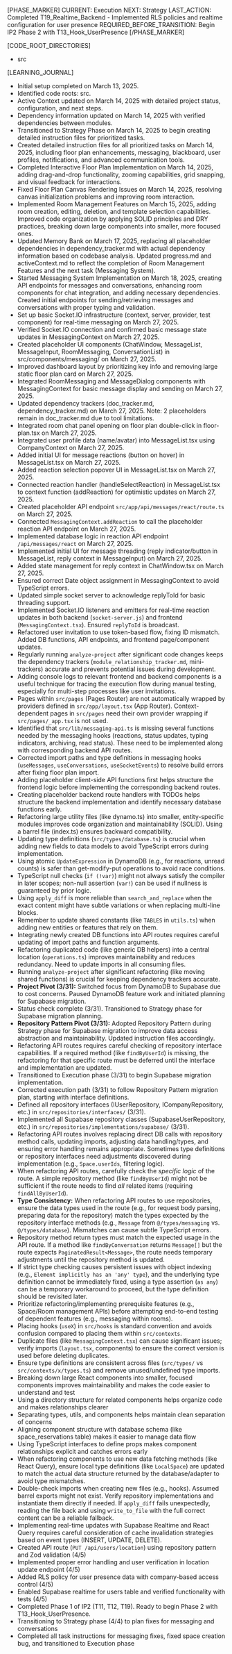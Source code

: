 [PHASE_MARKER]
CURRENT: Execution
NEXT: Strategy
LAST_ACTION: Completed T19_Realtime_Backend - Implemented RLS policies and realtime configuration for user presence
REQUIRED_BEFORE_TRANSITION: Begin IP2 Phase 2 with T13_Hook_UserPresence
[/PHASE_MARKER]

[CODE_ROOT_DIRECTORIES]
- src

[LEARNING_JOURNAL]
- Initial setup completed on March 13, 2025.
- Identified code roots: src.
- Active Context updated on March 14, 2025 with detailed project status, configuration, and next steps.
- Dependency information updated on March 14, 2025 with verified dependencies between modules.
- Transitioned to Strategy Phase on March 14, 2025 to begin creating detailed instruction files for prioritized tasks.
- Created detailed instruction files for all prioritized tasks on March 14, 2025, including floor plan enhancements, messaging, blackboard, user profiles, notifications, and advanced communication tools.
- Completed Interactive Floor Plan Implementation on March 14, 2025, adding drag-and-drop functionality, zooming capabilities, grid snapping, and visual feedback for interactions.
- Fixed Floor Plan Canvas Rendering Issues on March 14, 2025, resolving canvas initialization problems and improving room interaction.
- Implemented Room Management Features on March 15, 2025, adding room creation, editing, deletion, and template selection capabilities. Improved code organization by applying SOLID principles and DRY practices, breaking down large components into smaller, more focused ones.
- Updated Memory Bank on March 17, 2025, replacing all placeholder dependencies in dependency_tracker.md with actual dependency information based on codebase analysis. Updated progress.md and activeContext.md to reflect the completion of Room Management Features and the next task (Messaging System).
- Started Messaging System Implementation on March 18, 2025, creating API endpoints for messages and conversations, enhancing room components for chat integration, and adding necessary dependencies. Created initial endpoints for sending/retrieving messages and conversations with proper typing and validation.
- Set up basic Socket.IO infrastructure (context, server, provider, test component) for real-time messaging on March 27, 2025.
- Verified Socket.IO connection and confirmed basic message state updates in MessagingContext on March 27, 2025.
- Created placeholder UI components (ChatWindow, MessageList, MessageInput, RoomMessaging, ConversationList) in src/components/messaging/ on March 27, 2025.
- Improved dashboard layout by prioritizing key info and removing large static floor plan card on March 27, 2025.
- Integrated RoomMessaging and MessageDialog components with MessagingContext for basic message display and sending on March 27, 2025.
- Updated dependency trackers (doc_tracker.md, dependency_tracker.md) on March 27, 2025. Note: 2 placeholders remain in doc_tracker.md due to tool limitations.
- Integrated room chat panel opening on floor plan double-click in floor-plan.tsx on March 27, 2025.
- Integrated user profile data (name/avatar) into MessageList.tsx using CompanyContext on March 27, 2025.
- Added initial UI for message reactions (button on hover) in MessageList.tsx on March 27, 2025.
- Added reaction selection popover UI in MessageList.tsx on March 27, 2025.
- Connected reaction handler (handleSelectReaction) in MessageList.tsx to context function (addReaction) for optimistic updates on March 27, 2025.
- Created placeholder API endpoint `src/app/api/messages/react/route.ts` on March 27, 2025.
- Connected `MessagingContext.addReaction` to call the placeholder reaction API endpoint on March 27, 2025.
- Implemented database logic in reaction API endpoint `/api/messages/react` on March 27, 2025.
- Implemented initial UI for message threading (reply indicator/button in MessageList, reply context in MessageInput) on March 27, 2025.
- Added state management for reply context in ChatWindow.tsx on March 27, 2025.
- Ensured correct Date object assignment in MessagingContext to avoid TypeScript errors.
- Updated simple socket server to acknowledge replyToId for basic threading support.
- Implemented Socket.IO listeners and emitters for real-time reaction updates in both backend (`socket-server.js`) and frontend (`MessagingContext.tsx`). Ensured `replyToId` is broadcast.
- Refactored user invitation to use token-based flow, fixing ID mismatch. Added DB functions, API endpoints, and frontend page/component updates.
- Regularly running `analyze-project` after significant code changes keeps the dependency trackers (`module_relationship_tracker.md`, mini-trackers) accurate and prevents potential issues during development.
- Adding console logs to relevant frontend and backend components is a useful technique for tracing the execution flow during manual testing, especially for multi-step processes like user invitations.
- Pages within `src/pages` (Pages Router) are not automatically wrapped by providers defined in `src/app/layout.tsx` (App Router). Context-dependent pages in `src/pages` need their own provider wrapping if `src/pages/_app.tsx` is not used.
- Identified that `src/lib/messaging-api.ts` is missing several functions needed by the messaging hooks (reactions, status updates, typing indicators, archiving, read status). These need to be implemented along with corresponding backend API routes.
- Corrected import paths and type definitions in messaging hooks (`useMessages`, `useConversations`, `useSocketEvents`) to resolve build errors after fixing floor plan import.
- Adding placeholder client-side API functions first helps structure the frontend logic before implementing the corresponding backend routes.
- Creating placeholder backend route handlers with TODOs helps structure the backend implementation and identify necessary database functions early.
- Refactoring large utility files (like dynamo.ts) into smaller, entity-specific modules improves code organization and maintainability (SOLID). Using a barrel file (index.ts) ensures backward compatibility.
- Updating type definitions (`src/types/database.ts`) is crucial when adding new fields to data models to avoid TypeScript errors during implementation.
- Using atomic `UpdateExpression` in DynamoDB (e.g., for reactions, unread counts) is safer than get-modify-put operations to avoid race conditions.
- TypeScript null checks (`if (!var)`) might not always satisfy the compiler in later scopes; non-null assertion (`var!`) can be used if nullness is guaranteed by prior logic.
- Using `apply_diff` is more reliable than `search_and_replace` when the exact content might have subtle variations or when replacing multi-line blocks.
- Remember to update shared constants (like `TABLES` in `utils.ts`) when adding new entities or features that rely on them.
- Integrating newly created DB functions into API routes requires careful updating of import paths and function arguments.
- Refactoring duplicated code (like generic DB helpers) into a central location (`operations.ts`) improves maintainability and reduces redundancy. Need to update imports in all consuming files.
- Running `analyze-project` after significant refactoring (like moving shared functions) is crucial for keeping dependency trackers accurate.
- **Project Pivot (3/31):** Switched focus from DynamoDB to Supabase due to cost concerns. Paused DynamoDB feature work and initiated planning for Supabase migration.
- Status check complete (3/31). Transitioned to Strategy phase for Supabase migration planning.
- **Repository Pattern Pivot (3/31):** Adopted Repository Pattern during Strategy phase for Supabase migration to improve data access abstraction and maintainability. Updated instruction files accordingly.
- Refactoring API routes requires careful checking of repository interface capabilities. If a required method (like `findByUserId`) is missing, the refactoring for that specific route must be deferred until the interface and implementation are updated.
- Transitioned to Execution phase (3/31) to begin Supabase migration implementation.
- Corrected execution path (3/31) to follow Repository Pattern migration plan, starting with interface definitions.
- Defined all repository interfaces (IUserRepository, ICompanyRepository, etc.) in `src/repositories/interfaces/` (3/31).
- Implemented all Supabase repository classes (SupabaseUserRepository, etc.) in `src/repositories/implementations/supabase/` (3/31).
- Refactoring API routes involves replacing direct DB calls with repository method calls, updating imports, adjusting data handling/types, and ensuring error handling remains appropriate. Sometimes type definitions or repository interfaces need adjustments discovered during implementation (e.g., `Space.userIds`, filtering logic).
- When refactoring API routes, carefully check the *specific logic* of the route. A simple repository method (like `findByUserId`) might not be sufficient if the route needs to find *all* related items (requiring `findAllByUserId`).
- **Type Consistency:** When refactoring API routes to use repositories, ensure the data types used in the route (e.g., for request body parsing, preparing data for the repository) match the types expected by the repository interface methods (e.g., `Message` from `@/types/messaging` vs. `@/types/database`). Mismatches can cause subtle TypeScript errors.
- Repository method return types must match the expected usage in the API route. If a method like `findByConversation` returns `Message[]` but the route expects `PaginatedResult<Message>`, the route needs temporary adjustments until the repository method is updated.
- If strict type checking causes persistent issues with object indexing (e.g., `Element implicitly has an 'any' type`), and the underlying type definition cannot be immediately fixed, using a type assertion (`as any`) can be a temporary workaround to proceed, but the type definition should be revisited later.
- Prioritize refactoring/implementing prerequisite features (e.g., Space/Room management APIs) before attempting end-to-end testing of dependent features (e.g., messaging within rooms).
- Placing hooks (`useX`) in `src/hooks` is standard convention and avoids confusion compared to placing them within `src/contexts`.
- Duplicate files (like `MessagingContext.tsx`) can cause significant issues; verify imports (`layout.tsx`, components) to ensure the correct version is used before deleting duplicates.
- Ensure type definitions are consistent across files (`src/types/` vs `src/contexts/x/types.ts`) and remove unused/undefined type imports.
- Breaking down large React components into smaller, focused components improves maintainability and makes the code easier to understand and test
- Using a directory structure for related components helps organize code and makes relationships clearer
- Separating types, utils, and components helps maintain clean separation of concerns
- Aligning component structure with database schema (like space_reservations table) makes it easier to manage data flow
- Using TypeScript interfaces to define props makes component relationships explicit and catches errors early
- When refactoring components to use new data fetching methods (like React Query), ensure local type definitions (like `LocalSpace`) are updated to match the actual data structure returned by the database/adapter to avoid type mismatches.
- Double-check imports when creating new files (e.g., hooks). Assumed barrel exports might not exist. Verify repository implementations and instantiate them directly if needed. If `apply_diff` fails unexpectedly, reading the file back and using `write_to_file` with the full correct content can be a reliable fallback.
- Implementing real-time updates with Supabase Realtime and React Query requires careful consideration of cache invalidation strategies based on event types (INSERT, UPDATE, DELETE).
- Created API route (`PUT /api/users/location`) using repository pattern and Zod validation (4/5)
- Implemented proper error handling and user verification in location update endpoint (4/5)
- Added RLS policy for user presence data with company-based access control (4/5)
- Enabled Supabase realtime for users table and verified functionality with tests (4/5)
- Completed Phase 1 of IP2 (T11, T12, T19). Ready to begin Phase 2 with T13_Hook_UserPresence.
- Transitioning to Strategy phase (4/4) to plan fixes for messaging and conversations
- Completed all task instructions for messaging fixes, fixed space creation bug, and transitioned to Execution phase
